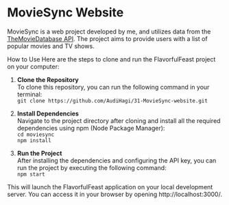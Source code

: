 # MovieSync Website

MovieSync is a web project developed by me, and utilizes data from the [TheMovieDatabase API](https://developer.themoviedb.org/reference/intro/getting-started). The project aims to provide users with  a list of popular movies and TV shows.

How to Use
Here are the steps to clone and run the FlavorfulFeast project on your computer:
1. <b>Clone the Repository</b><br>
To clone this repository, you can run the following command in your terminal: <br>`git clone https://github.com/AudiHagi/31-MovieSync-website.git`

2. <b>Install Dependencies</b><br>
Navigate to the project directory after cloning and install all the required dependencies using npm (Node Package Manager):<br>`cd moviesync`<br>`npm install`

3. <b>Run the Project</b><br>
After installing the dependencies and configuring the API key, you can run the project by executing the following command:<br>`npm start`

This will launch the FlavorfulFeast application on your local development server. You can access it in your browser by opening http://localhost:3000/.

